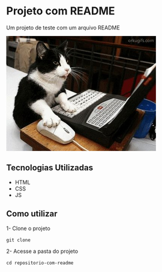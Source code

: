 # Projeto com README
  Um projeto de teste com um arquivo README

[<img src="ca21bfd926a070617e9f16c3344da30d--funny-cats-funny-animals.jpg">](https://google.com) 

## Tecnologias Utilizadas

- HTML
- CSS
- JS

## Como utilizar

1- Clone o projeto
```
git clone
```

2- Acesse a pasta do projeto 
```
cd repositorio-com-readme
```